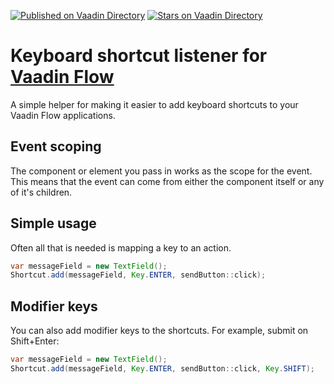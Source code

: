 [![Published on Vaadin  Directory](https://img.shields.io/badge/Vaadin%20Directory-published-00b4f0.svg)](https://vaadin.com/directory/component/shortcut)
[![Stars on Vaadin Directory](https://img.shields.io/vaadin-directory/star/shortcut.svg)](https://vaadin.com/directory/component/shortcut)

# Keyboard shortcut listener for [Vaadin Flow](https://vaadin.com/flow)

A simple helper for making it easier to add keyboard shortcuts to your Vaadin Flow applications.

## Event scoping

The component or element you pass in works as the scope for the event. This means that the event can come from either the component itself or any of it's children.


## Simple usage

Often all that is needed is mapping a key to an action.

```java
var messageField = new TextField();
Shortcut.add(messageField, Key.ENTER, sendButton::click);
```

## Modifier keys

You can also add modifier keys to the shortcuts. For example, submit on Shift+Enter:

```java
var messageField = new TextField();
Shortcut.add(messageField, Key.ENTER, sendButton::click, Key.SHIFT);
```
